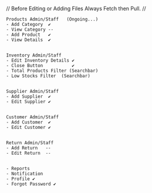 

// Before Editing or Adding Files Always Fetch then Pull. //

    Products Admin/Staff   (Ongoing...)
    - Add Category  ✔ 
    - View Category --
    - Add Product   ✔
    - View Details  ✔


    Inventory Admin/Staff
    - Edit Inventory Details ✔
    - Close Button           ✔
    - Total Products Filter (Searchbar)
    - Low Stocks Filter  (Searchbar)


    Supplier Admin/Staff
    - Add Supplier  ✔
    - Edit Supplier ✔


    Customer Admin/Staff
    - Add Customer  ✔
    - Edit Customer ✔


    Return Admin/Staff
    - Add Return   --
    - Edit Return  --


    - Reports
    - Notification
    - Profile ✔
    - Forgot Password ✔